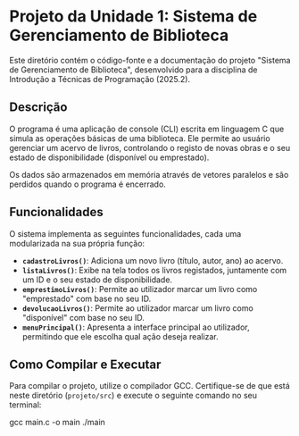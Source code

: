 # Projeto da Unidade 1: Sistema de Gerenciamento de Biblioteca

Este diretório contém o código-fonte e a documentação do projeto "Sistema de Gerenciamento de Biblioteca", desenvolvido para a disciplina de Introdução a Técnicas de Programação (2025.2).

## Descrição

O programa é uma aplicação de console (CLI) escrita em linguagem C que simula as operações básicas de uma biblioteca. Ele permite ao usuário gerenciar um acervo de livros, controlando o registo de novas obras e o seu estado de disponibilidade (disponível ou emprestado).

Os dados são armazenados em memória através de vetores paralelos e são perdidos quando o programa é encerrado.

## Funcionalidades

O sistema implementa as seguintes funcionalidades, cada uma modularizada na sua própria função:

- **`cadastroLivros()`**: Adiciona um novo livro (título, autor, ano) ao acervo.
- **`listaLivros()`**: Exibe na tela todos os livros registados, juntamente com um ID e o seu estado de disponibilidade.
- **`emprestimoLivros()`**: Permite ao utilizador marcar um livro como "emprestado" com base no seu ID.
- **`devolucaoLivros()`**: Permite ao utilizador marcar um livro como "disponível" com base no seu ID.
- **`menuPrincipal()`**: Apresenta a interface principal ao utilizador, permitindo que ele escolha qual ação deseja realizar.

## Como Compilar e Executar

Para compilar o projeto, utilize o compilador GCC. Certifique-se de que está neste diretório (`projeto/src`) e execute o seguinte comando no seu terminal:

gcc main.c -o main
./main

